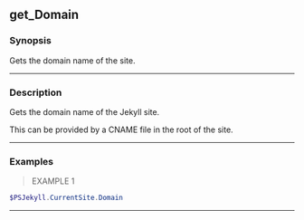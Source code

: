 get_Domain
----------

### Synopsis
Gets the domain name of the site.

---

### Description

Gets the domain name of the Jekyll site.  

This can be provided by a CNAME file in the root of the site.

---

### Examples
> EXAMPLE 1

```PowerShell
$PSJekyll.CurrentSite.Domain
```

---
